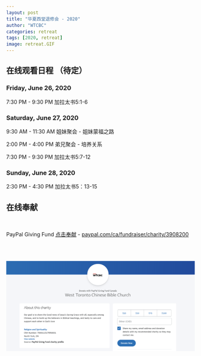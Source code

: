 ```yaml
---
layout: post
title: "华夏西堂退修会 - 2020"
author: "WTCBC"
categories: retreat
tags: [2020, retreat]
image: retreat.GIF
---
```


## 在线观看日程 （待定）

### Friday, June 26, 2020

7:30 PM - 9:30 PM
加拉太书5:1-6

### Saturday, June 27, 2020

9:30 AM - 11:30 AM
姐妹聚会 - 姐妹蒙福之路

2:00 PM - 4:00 PM
弟兄聚会 - 培养关系

7:30 PM - 9:30 PM
加拉太书5:7-12

### Sunday, June 28, 2020

2:30 PM - 4:30 PM
加拉太书5：13-15


## 在线奉献

<br/>

PayPal Giving Fund [点击奉献](https://paypal.com/ca/fundraiser/charity/3908200) - [paypal.com/ca/fundraiser/charity/3908200](https://paypal.com/ca/fundraiser/charity/3908200)

<br/>

<br/>

![PayPal](/assets/img/paypal-giving-fund.png)
